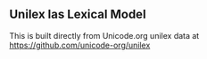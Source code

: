 Unilex las Lexical Model
----------------------

This is built directly from Unicode.org unilex data at
https://github.com/unicode-org/unilex
